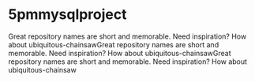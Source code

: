 # 5pmmysqlproject
Great repository names are short and memorable. Need inspiration? How about ubiquitous-chainsawGreat repository names are short and memorable. Need inspiration? How about ubiquitous-chainsawGreat repository names are short and memorable. Need inspiration? How about ubiquitous-chainsaw
